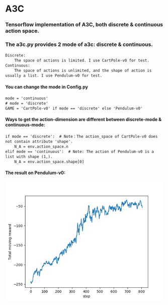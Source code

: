 # A3C
### Tensorflow implementation of A3C, both discrete & continuous action space.

### The a3c.py provides 2 mode of a3c: discrete & continuous.
    Discrete: 
        The space of actions is limited. I use CartPole-v0 for test.
    Continuous: 
        The space of actions is unlimited, and the shape of action is usually a list. I use Pendulum-v0 for test.
#### You can change the mode in Config.py
    mode = 'continuous'
    # mode = 'discrete'
    GAME = 'CartPole-v0' if mode == 'discrete' else 'Pendulum-v0'
#### Ways to get the action-dimension are different between discrete-mode & continuous-mode:
    if mode == 'discrete':  # Note：The action_space of CartPole-v0 does not contain attribute 'shape'.
        N_A = env.action_space.n
    elif mode == 'continuous':  # Note: The action of Pendulum-v0 is a list with shape (1,).
        N_A = env.action_space.shape[0]
#### The result on Pendulum-v0:
![figure_1](/images/Pendulum_result.png)




